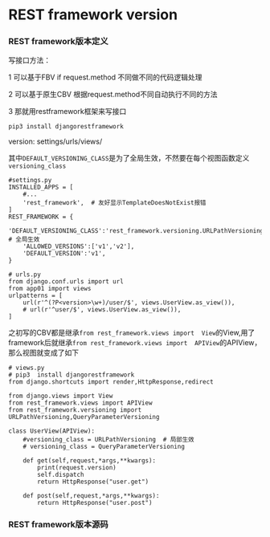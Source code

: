 # REST framework version

### REST framework版本定义

写接口方法：

1 可以基于FBV if request.method 不同做不同的代码逻辑处理

2 可以基于原生CBV 根据request.method不同自动执行不同的方法

3 那就用restframework框架来写接口

```
pip3 install djangorestframework
```

version: settings/urls/views/

其中`DEFAULT_VERSIONING_CLASS`是为了全局生效，不然要在每个视图函数定义`versioning_class`
```
#settings.py
INSTALLED_APPS = [
    #...
    'rest_framework',  # 友好显示TemplateDoesNotExist报错
]
REST_FRAMEWORK = {
    'DEFAULT_VERSIONING_CLASS':'rest_framework.versioning.URLPathVersioning',  # 全局生效
    'ALLOWED_VERSIONS':['v1','v2'],
    'DEFAULT_VERSION':'v1',
}
```

```
# urls.py
from django.conf.urls import url
from app01 import views
urlpatterns = [
    url(r'^(?P<version>\w+)/user/$', views.UserView.as_view()),
    # url(r'^user/$', views.UserView.as_view()),
]
```

之初写的CBV都是继承`from rest_framework.views import  View`的View,用了framework后就继承`from rest_framework.views import  APIView`的APIView，那么视图就变成了如下
```
# views.py
# pip3  install djangorestframework
from django.shortcuts import render,HttpResponse,redirect

from django.views import View
from rest_framework.views import APIView
from rest_framework.versioning import URLPathVersioning,QueryParameterVersioning

class UserView(APIView):
    #versioning_class = URLPathVersioning  # 局部生效
    # versioning_class = QueryParameterVersioning

    def get(self,request,*args,**kwargs):
        print(request.version)
        self.dispatch
        return HttpResponse("user.get")

    def post(self,request,*args,**kwargs):
        return HttpResponse("user.post")
```

### REST framework版本源码


